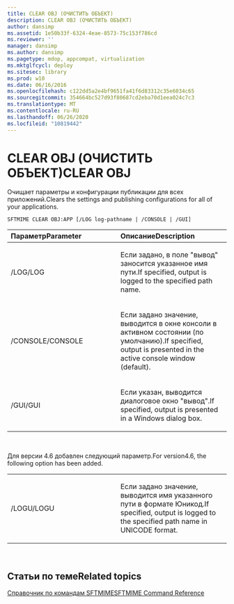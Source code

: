 ```yaml
---
title: CLEAR OBJ (ОЧИСТИТЬ ОБЪЕКТ)
description: CLEAR OBJ (ОЧИСТИТЬ ОБЪЕКТ)
author: dansimp
ms.assetid: 1e50b33f-6324-4eae-8573-75c153f786cd
ms.reviewer: ''
manager: dansimp
ms.author: dansimp
ms.pagetype: mdop, appcompat, virtualization
ms.mktglfcycl: deploy
ms.sitesec: library
ms.prod: w10
ms.date: 06/16/2016
ms.openlocfilehash: c122dd5a2e4bf9651fa41f6d83312c35e6034c65
ms.sourcegitcommit: 354664bc527d93f80687cd2eba70d1eea024c7c3
ms.translationtype: MT
ms.contentlocale: ru-RU
ms.lasthandoff: 06/26/2020
ms.locfileid: "10819442"
---
```

# <span data-ttu-id="09373-103">CLEAR OBJ (ОЧИСТИТЬ ОБЪЕКТ)</span><span class="sxs-lookup"><span data-stu-id="09373-103">CLEAR OBJ</span></span>


<span data-ttu-id="09373-104">Очищает параметры и конфигурации публикации для всех приложений.</span><span class="sxs-lookup"><span data-stu-id="09373-104">Clears the settings and publishing configurations for all of your applications.</span></span>

`SFTMIME CLEAR OBJ:APP [/LOG log-pathname | /CONSOLE | /GUI]`

<table>
<colgroup>
<col width="50%" />
<col width="50%" />
</colgroup>
<thead>
<tr class="header">
<th align="left"><span data-ttu-id="09373-105">Параметр</span><span class="sxs-lookup"><span data-stu-id="09373-105">Parameter</span></span></th>
<th align="left"><span data-ttu-id="09373-106">Описание</span><span class="sxs-lookup"><span data-stu-id="09373-106">Description</span></span></th>
</tr>
</thead>
<tbody>
<tr class="odd">
<td align="left"><p><span data-ttu-id="09373-107">/LOG</span><span class="sxs-lookup"><span data-stu-id="09373-107">/LOG</span></span></p></td>
<td align="left"><p><span data-ttu-id="09373-108">Если задано, в поле "вывод" заносится указанное имя пути.</span><span class="sxs-lookup"><span data-stu-id="09373-108">If specified, output is logged to the specified path name.</span></span></p></td>
</tr>
<tr class="even">
<td align="left"><p><span data-ttu-id="09373-109">/CONSOLE</span><span class="sxs-lookup"><span data-stu-id="09373-109">/CONSOLE</span></span></p></td>
<td align="left"><p><span data-ttu-id="09373-110">Если задано значение, выводится в окне консоли в активном состоянии (по умолчанию).</span><span class="sxs-lookup"><span data-stu-id="09373-110">If specified, output is presented in the active console window (default).</span></span></p></td>
</tr>
<tr class="odd">
<td align="left"><p><span data-ttu-id="09373-111">/GUI</span><span class="sxs-lookup"><span data-stu-id="09373-111">/GUI</span></span></p></td>
<td align="left"><p><span data-ttu-id="09373-112">Если указан, выводится диалоговое окно "вывод".</span><span class="sxs-lookup"><span data-stu-id="09373-112">If specified, output is presented in a Windows dialog box.</span></span></p></td>
</tr>
</tbody>
</table>

 

<span data-ttu-id="09373-113">Для версии 4.6 добавлен следующий параметр.</span><span class="sxs-lookup"><span data-stu-id="09373-113">For version4.6, the following option has been added.</span></span>

<table>
<colgroup>
<col width="50%" />
<col width="50%" />
</colgroup>
<tbody>
<tr class="odd">
<td align="left"><p><span data-ttu-id="09373-114">/LOGU</span><span class="sxs-lookup"><span data-stu-id="09373-114">/LOGU</span></span></p></td>
<td align="left"><p><span data-ttu-id="09373-115">Если задано значение, выводится имя указанного пути в формате Юникод.</span><span class="sxs-lookup"><span data-stu-id="09373-115">If specified, output is logged to the specified path name in UNICODE format.</span></span></p></td>
</tr>
</tbody>
</table>

 

## <span data-ttu-id="09373-116">Статьи по теме</span><span class="sxs-lookup"><span data-stu-id="09373-116">Related topics</span></span>


[<span data-ttu-id="09373-117">Справочник по командам SFTMIME</span><span class="sxs-lookup"><span data-stu-id="09373-117">SFTMIME Command Reference</span></span>](sftmime--command-reference.md)

 

 





